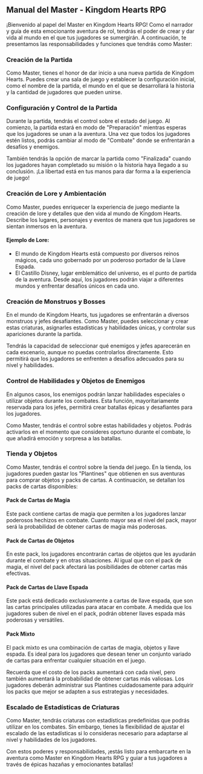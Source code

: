 ## Manual del Master - Kingdom Hearts RPG

¡Bienvenido al papel del Master en Kingdom Hearts RPG! Como el narrador y guía de esta emocionante aventura de rol, tendrás el poder de crear y dar vida al mundo en el que tus jugadores se sumergirán. A continuación, te presentamos las responsabilidades y funciones que tendrás como Master:

### Creación de la Partida

Como Master, tienes el honor de dar inicio a una nueva partida de Kingdom Hearts. Puedes crear una sala de juego y establecer la configuración inicial, como el nombre de la partida, el mundo en el que se desarrollará la historia y la cantidad de jugadores que pueden unirse.

### Configuración y Control de la Partida

Durante la partida, tendrás el control sobre el estado del juego. Al comienzo, la partida estará en modo de "Preparación" mientras esperas que los jugadores se unan a la aventura. Una vez que todos los jugadores estén listos, podrás cambiar al modo de "Combate" donde se enfrentarán a desafíos y enemigos.

También tendrás la opción de marcar la partida como "Finalizada" cuando los jugadores hayan completado su misión o la historia haya llegado a su conclusión. ¡La libertad está en tus manos para dar forma a la experiencia de juego!

### Creación de Lore y Ambientación

Como Master, puedes enriquecer la experiencia de juego mediante la creación de lore y detalles que den vida al mundo de Kingdom Hearts. Describe los lugares, personajes y eventos de manera que tus jugadores se sientan inmersos en la aventura.

#### Ejemplo de Lore:

* El mundo de Kingdom Hearts está compuesto por diversos reinos mágicos, cada uno gobernado por un poderoso portador de la Llave Espada.
* El Castillo Disney, lugar emblemático del universo, es el punto de partida de la aventura. Desde aquí, los jugadores podrán viajar a diferentes mundos y enfrentar desafíos únicos en cada uno.

### Creación de Monstruos y Bosses

En el mundo de Kingdom Hearts, tus jugadores se enfrentarán a diversos monstruos y jefes desafiantes. Como Master, puedes seleccionar y crear estas criaturas, asignarles estadísticas y habilidades únicas, y controlar sus apariciones durante la partida.

Tendrás la capacidad de seleccionar qué enemigos y jefes aparecerán en cada escenario, aunque no puedas controlarlos directamente. Esto permitirá que los jugadores se enfrenten a desafíos adecuados para su nivel y habilidades.

### Control de Habilidades y Objetos de Enemigos

En algunos casos, los enemigos podrán lanzar habilidades especiales o utilizar objetos durante los combates. Esta función, mayoritariamente reservada para los jefes, permitirá crear batallas épicas y desafiantes para los jugadores.

Como Master, tendrás el control sobre estas habilidades y objetos. Podrás activarlos en el momento que consideres oportuno durante el combate, lo que añadirá emoción y sorpresa a las batallas.

### Tienda y Objetos

Como Master, tendrás el control sobre la tienda del juego. En la tienda, los jugadores pueden gastar los "Plantines" que obtienen en sus aventuras para comprar objetos y packs de cartas. A continuación, se detallan los packs de cartas disponibles:

#### Pack de Cartas de Magia

Este pack contiene cartas de magia que permiten a los jugadores lanzar poderosos hechizos en combate. Cuanto mayor sea el nivel del pack, mayor será la probabilidad de obtener cartas de magia más poderosas.

#### Pack de Cartas de Objetos

En este pack, los jugadores encontrarán cartas de objetos que les ayudarán durante el combate y en otras situaciones. Al igual que con el pack de magia, el nivel del pack afectará las posibilidades de obtener cartas más efectivas.

#### Pack de Cartas de Llave Espada

Este pack está dedicado exclusivamente a cartas de llave espada, que son las cartas principales utilizadas para atacar en combate. A medida que los jugadores suben de nivel en el pack, podrán obtener llaves espada más poderosas y versátiles.

#### Pack Mixto

El pack mixto es una combinación de cartas de magia, objetos y llave espada. Es ideal para los jugadores que desean tener un conjunto variado de cartas para enfrentar cualquier situación en el juego.

Recuerda que el costo de los packs aumentará con cada nivel, pero también aumentará la probabilidad de obtener cartas más valiosas. Los jugadores deberán administrar sus Plantines cuidadosamente para adquirir los packs que mejor se adapten a sus estrategias y necesidades.

### Escalado de Estadísticas de Criaturas

Como Master, tendrás criaturas con estadísticas predefinidas que podrás utilizar en los combates. Sin embargo, tienes la flexibilidad de ajustar el escalado de las estadísticas si lo consideras necesario para adaptarse al nivel y habilidades de los jugadores.

Con estos poderes y responsabilidades, ¡estás listo para embarcarte en la aventura como Master en Kingdom Hearts RPG y guiar a tus jugadores a través de épicas hazañas y emocionantes batallas!